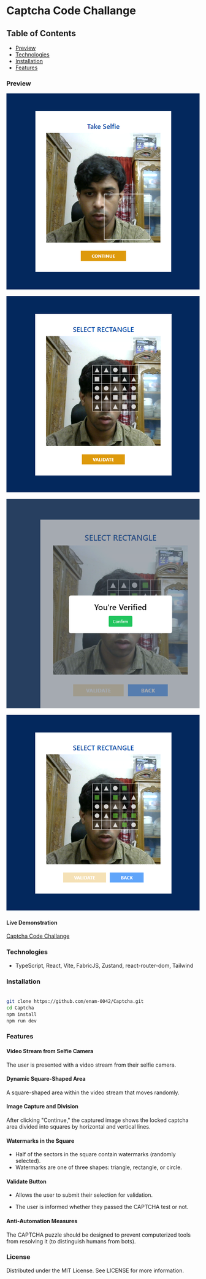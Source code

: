 # Captcha Code Challange

## Table of Contents

- [Preview](#preview)
- [Technologies](#technologies)
- [Installation](#installation)
- [Features](#features)

### Preview

![Selfie Camera](./image-captcha/1.png)

![Captcha](./image-captcha/2.png)

![Validation](./image-captcha/3.png)

![Completion](./image-captcha/4.png)

#### Live Demonstration

[Captcha Code Challange](https://captcha-l.vercel.app/)

### Technologies

- TypeScript, React, Vite, FabricJS, Zustand, react-router-dom, Tailwind

### Installation

```bash

git clone https://github.com/enam-0042/Captcha.git
cd Captcha
npm install
npm run dev
```

### Features

#### Video Stream from Selfie Camera

The user is presented with a video stream from their selfie camera.

#### Dynamic Square-Shaped Area

A square-shaped area within the video stream that moves randomly.

#### Image Capture and Division

After clicking "Continue," the captured image shows the locked captcha area divided into squares by horizontal and vertical lines.

#### Watermarks in the Square

- Half of the sectors in the square contain watermarks (randomly selected).
- Watermarks are one of three shapes: triangle, rectangle, or circle.

#### Validate Button

- Allows the user to submit their selection for validation.

- The user is informed whether they passed the CAPTCHA test or not.

#### Anti-Automation Measures

The CAPTCHA puzzle should be designed to prevent computerized tools from resolving it (to distinguish humans from bots).

### License

Distributed under the MIT License. See LICENSE for more information.
